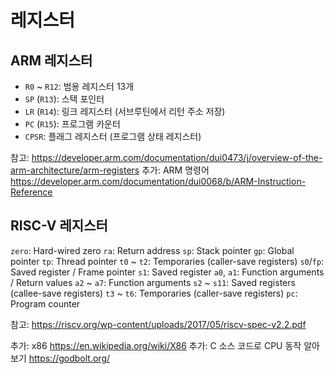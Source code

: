 # 레지스터

## ARM 레지스터

- `R0` ~ `R12`: 범용 레지스터 13개
- `SP` (`R13`): 스택 포인터
- `LR` (`R14`): 링크 레지스터 (서브루틴에서 리턴 주소 저장)
- `PC` (`R15`): 프로그램 카운터
- `CPSR`: 플래그 레지스터 (프로그램 상태 레지스터)

참고: <https://developer.arm.com/documentation/dui0473/j/overview-of-the-arm-architecture/arm-registers>
추가: ARM 명령어 <https://developer.arm.com/documentation/dui0068/b/ARM-Instruction-Reference>

## RISC-V 레지스터

`zero`: Hard-wired zero
`ra`: Return address
`sp`: Stack pointer
`gp`: Global pointer
`tp`: Thread pointer
`t0` ~ `t2`: Temporaries (caller-save registers)
`s0`/`fp`: Saved register / Frame pointer
`s1`: Saved register
`a0`, `a1`: Function arguments / Return values
`a2` ~ `a7`: Function arguments
`s2` ~ `s11`: Saved registers (callee-save registers)
`t3` ~ `t6`: Temporaries (caller-save registers)
`pc`: Program counter

참고: <https://riscv.org/wp-content/uploads/2017/05/riscv-spec-v2.2.pdf>

추가: x86 <https://en.wikipedia.org/wiki/X86>
추가: C 소스 코드로 CPU 동작 알아보기 <https://godbolt.org/>
